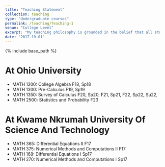 ```yaml
---
title: "Teaching Statement"
collection: teaching
type: "Undergraduate courses"
permalink: /teaching/Teaching-1
venue: "College Level"
excerpt: "My teaching philosophy is grounded in the belief that all students can succeed in mathematics. I believe that my role as a teacher is to provide students with the tools and support they need to develop a deep understanding of mathematical concepts and to become proficient in mathematical problem-solving. I strive to create a classroom environment that is both engaging and supportive. I believe that students are more likely to learn when they are actively involved in their own learning. I also encourage students to ask questions and to participate in class discussions to develop critical thinking skills, problem-solving skills, and communication skills. Moreover, I believe that it is important to influence student behavior positively. I do this by modeling respectful and responsible behavior in the classroom. I also create clear expectations for student behavior and I provide positive reinforcement when students meet those expectations."
date: "2017-10-01"
---
```


{% include base_path %}

At Ohio University
====
* MATH 1200: College Algebra   F18, Sp18
* MATH 1300: Pre-Calculus   F19, Sp19
* MATH 1350: Survey of Calculus   F20, Sp20, F21, Sp21, F22, Sp22, Su22,
* MATH 2500: Statistics and Probability   F23

At Kwame Nkrumah University Of Science And Technology
====
* MATH 365: Differential Equations II   F17
* MATH 375: Numerical Methods and Computations II   F17
* MATH 168: Differential Equations I   Sp17
* MATH 270: Numerical Methods and Computations I   Sp17
